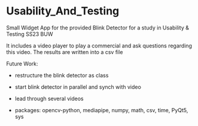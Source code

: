# Usability_And_Testing
Small Widget App for the provided Blink Detector for a study in Usability &amp; Testing SS23 BUW

It includes a video player to play a commercial and ask questions regarding this video.
The results are written into a csv file

Future Work:
- restructure the blink detector as class
- start blink detector in parallel and synch with video
- lead through several videos

- packages: opencv-python, mediapipe, numpy, math, csv, time, PyQt5, sys

